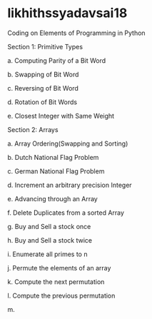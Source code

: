 # likhithssyadavsai18
Coding on Elements of Programming in Python

Section 1:  Primitive Types

a. Computing Parity of a Bit Word

b. Swapping of Bit Word

c. Reversing of Bit Word

d. Rotation of Bit Words

e. Closest Integer with Same Weight

Section 2:  Arrays

a. Array Ordering(Swapping and Sorting)

b. Dutch National Flag Problem

c. German National Flag Problem

d. Increment an arbitrary precision Integer

e. Advancing through an Array

f. Delete Duplicates from a sorted Array

g. Buy and Sell a stock once

h. Buy and Sell a stock twice

i. Enumerate all primes to n

j. Permute the elements of an array

k. Compute the next permutation

l. Compute the previous permutation

m.
